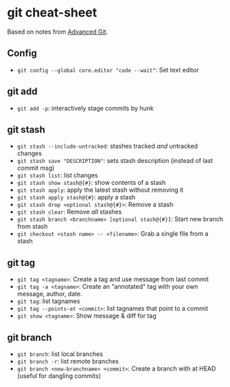 # git cheat-sheet

Based on notes from [Advanced Git](https://github.com/nnja/advanced-git/blob/master/presentation/slides.pdf).

## Config

- `git config --global core.editor "code --wait"`: Set text editor

## git add

- `git add -p`: interactively stage commits by hunk

## git stash

- `git stash --include-untracked`: stashes tracked *and* untracked changes
- `git stash save "DESCRIPTION"`: sets stash description (instead of last commit msg)
- `git stash list`: list changes
- `git stash show stash@{#}`: show contents of a stash
- `git stash apply`: apply the latest stash without removing it
- `git stash apply stash@{#}`: apply a stash
- `git stash drop <optional stash@{#}>`: Remove a stash
- `git stash clear`: Remove *all* stashes
- `git stash branch <branchname> [optional stash@{#}]`: Start new branch from stash
- `git checkout <stash name> -- <filename>`: Grab a single file from a stash

## git tag

- `git tag <tagname>`: Create a tag and use message from last commit
- `git tag -a <tagname>`: Create an "annotated" tag with your own message, author, date.
- `git tag`: list tagnames
- `git tag --points-at <commit>`: list tagnames that point to a commit
- `git show <tagname>`: Show message & diff for tag

## git branch

- `git branch`: list local branches
- `git branch -r`: list remote branches
- `git branch <new-branchname> <commit>`: Create a branch with <commit> at HEAD (useful for dangling commits)
